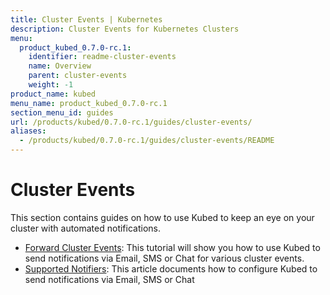 ```yaml
---
title: Cluster Events | Kubernetes
description: Cluster Events for Kubernetes Clusters
menu:
  product_kubed_0.7.0-rc.1:
    identifier: readme-cluster-events
    name: Overview
    parent: cluster-events
    weight: -1
product_name: kubed
menu_name: product_kubed_0.7.0-rc.1
section_menu_id: guides
url: /products/kubed/0.7.0-rc.1/guides/cluster-events/
aliases:
  - /products/kubed/0.7.0-rc.1/guides/cluster-events/README
---
```


# Cluster Events

This section contains guides on how to use Kubed to keep an eye on your cluster with automated notifications.

- [Forward Cluster Events](/products/kubed/0.7.0-rc.1/guides/cluster-events/event-forwarder): This tutorial will show you how to use Kubed to send notifications via Email, SMS or Chat for various cluster events.
- [Supported Notifiers](/products/kubed/0.7.0-rc.1/guides/cluster-events/notifiers): This article documents how to configure Kubed to send notifications via Email, SMS or Chat
